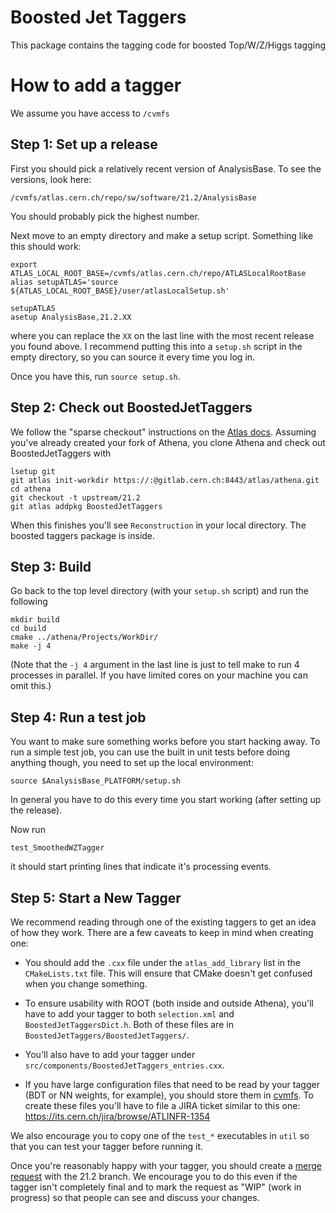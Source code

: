 Boosted Jet Taggers
===================

This package contains the tagging code for boosted Top/W/Z/Higgs tagging


How to add a tagger
===================

We assume you have access to `/cvmfs`

Step 1: Set up a release
------------------------

First you should pick a relatively recent version of AnalysisBase. To
see the versions, look here:

```
/cvmfs/atlas.cern.ch/repo/sw/software/21.2/AnalysisBase
```

You should probably pick the highest number.

Next move to an empty directory and make a setup script. Something
like this should work:

```
export ATLAS_LOCAL_ROOT_BASE=/cvmfs/atlas.cern.ch/repo/ATLASLocalRootBase
alias setupATLAS='source ${ATLAS_LOCAL_ROOT_BASE}/user/atlasLocalSetup.sh'

setupATLAS
asetup AnalysisBase,21.2.XX
```

where you can replace the `XX` on the last line with the most recent
release you found above. I recommend putting this into a `setup.sh`
script in the empty directory, so you can source it every time you log
in.

Once you have this, run `source setup.sh`.

Step 2: Check out BoostedJetTaggers
-----------------------------------

We follow the "sparse checkout" instructions on the
[Atlas docs][1]. Assuming you've already created your fork of Athena,
you clone Athena and check out BoostedJetTaggers with

```
lsetup git
git atlas init-workdir https://:@gitlab.cern.ch:8443/atlas/athena.git
cd athena
git checkout -t upstream/21.2
git atlas addpkg BoostedJetTaggers
```

When this finishes you'll see `Reconstruction` in your local
directory. The boosted taggers package is inside.

[1]: https://atlassoftwaredocs.web.cern.ch/gittutorial/

Step 3: Build
-------------

Go back to the top level directory (with your `setup.sh` script) and
run the following

```
mkdir build
cd build
cmake ../athena/Projects/WorkDir/
make -j 4
```

(Note that the `-j 4` argument in the last line is just to tell make
to run 4 processes in parallel. If you have limited cores on your
machine you can omit this.)

Step 4: Run a test job
----------------------

You want to make sure something works before you start hacking
away. To run a simple test job, you can use the built in unit tests
before doing anything though, you need to set up the local
environment:

```
source $AnalysisBase_PLATFORM/setup.sh
```

In general you have to do this every time you start working (after
setting up the release).

Now run

```
test_SmoothedWZTagger
```

it should start printing lines that indicate it's processing events.

Step 5: Start a New Tagger
--------------------------

We recommend reading through one of the existing taggers to get an
idea of how they work. There are a few caveats to keep in mind when
creating one:

 - You should add the `.cxx` file under the `atlas_add_library` list
   in the `CMakeLists.txt` file. This will ensure that CMake doesn't
   get confused when you change something.

 - To ensure usability with ROOT (both inside and outside Athena),
   you'll have to add your tagger to both `selection.xml` and
   `BoostedJetTaggersDict.h`. Both of these files are in
   `BoostedJetTaggers/BoostedJetTaggers/`.

 - You'll also have to add your tagger under
   `src/components/BoostedJetTaggers_entries.cxx`.

 - If you have large configuration files that need to be read by your
   tagger (BDT or NN weights, for example), you should store them in
   [cvmfs][2]. To create these files you'll have to file a JIRA ticket
   similar to this one: https://its.cern.ch/jira/browse/ATLINFR-1354

We also encourage you to copy one of the `test_*` executables in
`util` so that you can test your tagger before running it.

Once you're reasonably happy with your tagger, you should create a
[merge request][3] with the 21.2 branch. We encourage you to do this
even if the tagger isn't completely final and to mark the request as
"WIP" (work in progress) so that people can see and discuss your
changes.


[2]: http://atlas.web.cern.ch/Atlas/GROUPS/DATABASE/GroupData/BoostedJetTaggers/
[3]: https://atlassoftwaredocs.web.cern.ch/gittutorial/merge-request/
